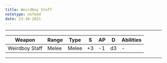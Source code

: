 ```yaml
---
title: Weirdboy Staff
notetype: nofeed
date: 23-10-2021
---
```


---

| Weapon         | Range | Type  | S   | AP  | D   | Abilities |
| -------------- | ----- | ----- | --- | --- | --- | --------- |
| Weirdboy Staff | Melee | Melee | +3  | -1  | d3  | -         |

---